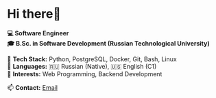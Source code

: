 # Hi there👋  

**💻 Software Engineer**  
**🎓 B.Sc. in Software Development (Russian Technological University)**  

🔹 **Tech Stack:** Python, PostgreSQL, Docker, Git, Bash, Linux  
🔹 **Languages:** 🇷🇺 Russian (Native), 🇺🇸 English (C1)  
🔹 **Interests:** Web Programming, Backend Development

📫 **Contact:** [Email](mailto:dmromanenko@outlook.com)

<!---
arimakish88u/arimakish88u is a ✨ special ✨ repository because its `README.md` (this file) appears on your GitHub profile.
You can click the Preview link to take a look at your changes.
--->

